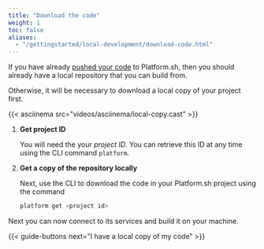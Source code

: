 ```yaml
---
title: "Download the code"
weight: 1
toc: false
aliases:
  - "/gettingstarted/local-development/download-code.html"
---
```



If you have already [pushed your code](/gettingstarted/introduction/own-code/_index.md) to Platform.sh, then you should already have a local repository that you can build from.

Otherwise, it will be necessary to download a local copy of your project first.

{{< asciinema src="videos/asciinema/local-copy.cast" >}}

1. **Get project ID**

    You will need the your *project ID*. You can retrieve this ID at any time using the CLI command `platform`.

2. **Get a copy of the repository locally**

    Next, use the CLI to download the code in your Platform.sh project using the command

    ```bash
    platform get <project id>
    ```

Next you can now connect to its services and build it on your machine.

{{< guide-buttons next="I have a local copy of my code" >}}
